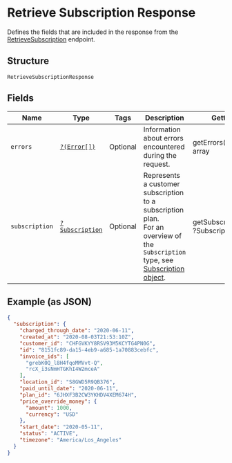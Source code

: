 
# Retrieve Subscription Response

Defines the fields that are included in the response from the
[RetrieveSubscription](#endpoint-subscriptions-retrievesubscription) endpoint.

## Structure

`RetrieveSubscriptionResponse`

## Fields

| Name | Type | Tags | Description | Getter | Setter |
|  --- | --- | --- | --- | --- | --- |
| `errors` | [`?(Error[])`](/doc/models/error.md) | Optional | Information about errors encountered during the request. | getErrors(): ?array | setErrors(?array errors): void |
| `subscription` | [`?Subscription`](/doc/models/subscription.md) | Optional | Represents a customer subscription to a subscription plan.<br>For an overview of the `Subscription` type, see<br>[Subscription object](https://developer.squareup.com/docs/docs/subscriptions-api/overview#subscription-object-overview). | getSubscription(): ?Subscription | setSubscription(?Subscription subscription): void |

## Example (as JSON)

```json
{
  "subscription": {
    "charged_through_date": "2020-06-11",
    "created_at": "2020-08-03T21:53:10Z",
    "customer_id": "CHFGVKYY8RSV93M5KCYTG4PN0G",
    "id": "8151fc89-da15-4eb9-a685-1a70883cebfc",
    "invoice_ids": [
      "grebK0Q_l8H4fqoMMVvt-Q",
      "rcX_i3sNmHTGKhI4W2mceA"
    ],
    "location_id": "S8GWD5R9QB376",
    "paid_until_date": "2020-06-11",
    "plan_id": "6JHXF3B2CW3YKHDV4XEM674H",
    "price_override_money": {
      "amount": 1000,
      "currency": "USD"
    },
    "start_date": "2020-05-11",
    "status": "ACTIVE",
    "timezone": "America/Los_Angeles"
  }
}
```

